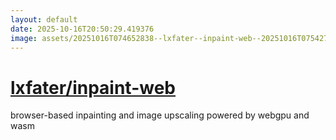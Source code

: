 ```yaml
---
layout: default
date: 2025-10-16T20:50:29.419376
image: assets/20251016T074652838--lxfater--inpaint-web--20251016T075427502--cropped.png
---
```


# [lxfater/inpaint-web](https://github.com/lxfater/inpaint-web)

browser-based inpainting and image upscaling powered by webgpu and wasm
